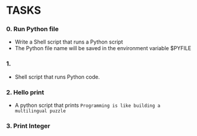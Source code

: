 # TASKS

### 0. Run Python file
* Write a Shell script that runs a Python script
* The Python file name will be saved in the environment variable $PYFILE
### 1.
* Shell script that runs Python code.
### 2. Hello print
* A python script that prints `Programming is like building a multilingual puzzle`
### 3. Print Integer
